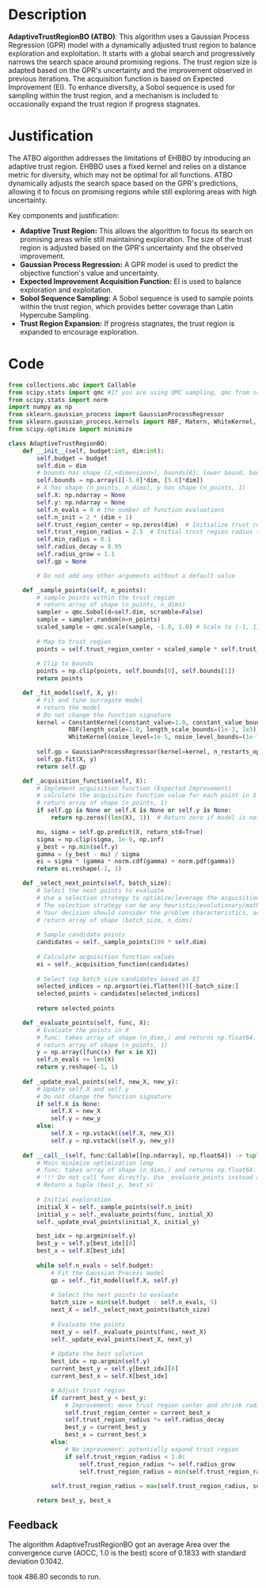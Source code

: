 # Description
**AdaptiveTrustRegionBO (ATBO)**: This algorithm uses a Gaussian Process Regression (GPR) model with a dynamically adjusted trust region to balance exploration and exploitation. It starts with a global search and progressively narrows the search space around promising regions. The trust region size is adapted based on the GPR's uncertainty and the improvement observed in previous iterations. The acquisition function is based on Expected Improvement (EI).  To enhance diversity, a Sobol sequence is used for sampling within the trust region, and a mechanism is included to occasionally expand the trust region if progress stagnates.

# Justification
The ATBO algorithm addresses the limitations of EHBBO by introducing an adaptive trust region. EHBBO uses a fixed kernel and relies on a distance metric for diversity, which may not be optimal for all functions. ATBO dynamically adjusts the search space based on the GPR's predictions, allowing it to focus on promising regions while still exploring areas with high uncertainty.

Key components and justification:

*   **Adaptive Trust Region:** This allows the algorithm to focus its search on promising areas while still maintaining exploration. The size of the trust region is adjusted based on the GPR's uncertainty and the observed improvement.
*   **Gaussian Process Regression:** A GPR model is used to predict the objective function's value and uncertainty.
*   **Expected Improvement Acquisition Function:** EI is used to balance exploration and exploitation.
*   **Sobol Sequence Sampling:** A Sobol sequence is used to sample points within the trust region, which provides better coverage than Latin Hypercube Sampling.
*   **Trust Region Expansion:** If progress stagnates, the trust region is expanded to encourage exploration.

# Code
```python
from collections.abc import Callable
from scipy.stats import qmc #If you are using QMC sampling, qmc from scipy is encouraged. Remove this line if you have better alternatives.
from scipy.stats import norm
import numpy as np
from sklearn.gaussian_process import GaussianProcessRegressor
from sklearn.gaussian_process.kernels import RBF, Matern, WhiteKernel, ConstantKernel
from scipy.optimize import minimize

class AdaptiveTrustRegionBO:
    def __init__(self, budget:int, dim:int):
        self.budget = budget
        self.dim = dim
        # bounds has shape (2,<dimension>), bounds[0]: lower bound, bounds[1]: upper bound
        self.bounds = np.array([[-5.0]*dim, [5.0]*dim])
        # X has shape (n_points, n_dims), y has shape (n_points, 1)
        self.X: np.ndarray = None
        self.y: np.ndarray = None
        self.n_evals = 0 # the number of function evaluations
        self.n_init = 2 * (dim + 1)
        self.trust_region_center = np.zeros(dim)  # Initialize trust region center
        self.trust_region_radius = 2.5  # Initial trust region radius (half of the search space)
        self.min_radius = 0.1
        self.radius_decay = 0.95
        self.radius_grow = 1.1
        self.gp = None

        # Do not add any other arguments without a default value

    def _sample_points(self, n_points):
        # sample points within the trust region
        # return array of shape (n_points, n_dims)
        sampler = qmc.Sobol(d=self.dim, scramble=False)
        sample = sampler.random(n=n_points)
        scaled_sample = qmc.scale(sample, -1.0, 1.0) # Scale to [-1, 1]
        
        # Map to trust region
        points = self.trust_region_center + scaled_sample * self.trust_region_radius
        
        # Clip to bounds
        points = np.clip(points, self.bounds[0], self.bounds[1])
        return points

    def _fit_model(self, X, y):
        # Fit and tune surrogate model
        # return the model
        # Do not change the function signature
        kernel = ConstantKernel(constant_value=1.0, constant_value_bounds=(1e-3, 1e3)) * \
                 RBF(length_scale=1.0, length_scale_bounds=(1e-3, 1e3)) + \
                 WhiteKernel(noise_level=1e-5, noise_level_bounds=(1e-7, 1e-3))
        
        self.gp = GaussianProcessRegressor(kernel=kernel, n_restarts_optimizer=5)
        self.gp.fit(X, y)
        return self.gp

    def _acquisition_function(self, X):
        # Implement acquisition function (Expected Improvement)
        # calculate the acquisition function value for each point in X
        # return array of shape (n_points, 1)
        if self.gp is None or self.X is None or self.y is None:
            return np.zeros((len(X), 1))  # Return zero if model is not fitted yet

        mu, sigma = self.gp.predict(X, return_std=True)
        sigma = np.clip(sigma, 1e-9, np.inf)
        y_best = np.min(self.y)
        gamma = (y_best - mu) / sigma
        ei = sigma * (gamma * norm.cdf(gamma) + norm.pdf(gamma))
        return ei.reshape(-1, 1)

    def _select_next_points(self, batch_size):
        # Select the next points to evaluate
        # Use a selection strategy to optimize/leverage the acquisition function
        # The selection strategy can be any heuristic/evolutionary/mathematical/hybrid methods.
        # Your decision should consider the problem characteristics, acquisition function, and the computational efficiency.
        # return array of shape (batch_size, n_dims)
        
        # Sample candidate points
        candidates = self._sample_points(100 * self.dim)
        
        # Calculate acquisition function values
        ei = self._acquisition_function(candidates)
        
        # Select top batch_size candidates based on EI
        selected_indices = np.argsort(ei.flatten())[-batch_size:]
        selected_points = candidates[selected_indices]
        
        return selected_points

    def _evaluate_points(self, func, X):
        # Evaluate the points in X
        # func: takes array of shape (n_dims,) and returns np.float64.
        # return array of shape (n_points, 1)
        y = np.array([func(x) for x in X])
        self.n_evals += len(X)
        return y.reshape(-1, 1)
    
    def _update_eval_points(self, new_X, new_y):
        # Update self.X and self.y
        # Do not change the function signature
        if self.X is None:
            self.X = new_X
            self.y = new_y
        else:
            self.X = np.vstack((self.X, new_X))
            self.y = np.vstack((self.y, new_y))
    
    def __call__(self, func:Callable[[np.ndarray], np.float64]) -> tuple[np.float64, np.array]:
        # Main minimize optimization loop
        # func: takes array of shape (n_dims,) and returns np.float64. 
        # !!! Do not call func directly. Use _evaluate_points instead and be aware of the budget when calling it. !!!
        # Return a tuple (best_y, best_x)
        
        # Initial exploration
        initial_X = self._sample_points(self.n_init)
        initial_y = self._evaluate_points(func, initial_X)
        self._update_eval_points(initial_X, initial_y)

        best_idx = np.argmin(self.y)
        best_y = self.y[best_idx][0]
        best_x = self.X[best_idx]
        
        while self.n_evals < self.budget:
            # Fit the Gaussian Process model
            gp = self._fit_model(self.X, self.y)
            
            # Select the next points to evaluate
            batch_size = min(self.budget - self.n_evals, 5)
            next_X = self._select_next_points(batch_size)
            
            # Evaluate the points
            next_y = self._evaluate_points(func, next_X)
            self._update_eval_points(next_X, next_y)
            
            # Update the best solution
            best_idx = np.argmin(self.y)
            current_best_y = self.y[best_idx][0]
            current_best_x = self.X[best_idx]

            # Adjust trust region
            if current_best_y < best_y:
                # Improvement: move trust region center and shrink radius
                self.trust_region_center = current_best_x
                self.trust_region_radius *= self.radius_decay
                best_y = current_best_y
                best_x = current_best_x
            else:
                # No improvement: potentially expand trust region
                if self.trust_region_radius < 1.0:
                    self.trust_region_radius *= self.radius_grow
                    self.trust_region_radius = min(self.trust_region_radius, 2.5) # Limit to initial radius
            
            self.trust_region_radius = max(self.trust_region_radius, self.min_radius)

        return best_y, best_x
```
## Feedback
 The algorithm AdaptiveTrustRegionBO got an average Area over the convergence curve (AOCC, 1.0 is the best) score of 0.1833 with standard deviation 0.1042.

took 486.80 seconds to run.